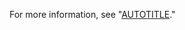 For more information, see "[AUTOTITLE](/get-started/learning-about-github/types-of-github-accounts#enterprise-managed-users)."
